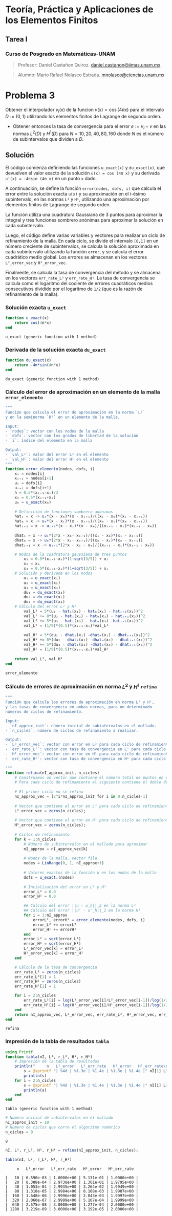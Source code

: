 # Teoría, Práctica y Aplicaciones de los Elementos Finitos
## Tarea I
### Curso de Posgrado en Matemáticas-UNAM

> Profesor: Daniel Castañon Quiroz. daniel.castanon@iimas.unam.mx

> Alumno: Mario Rafael Nolasco Estrada. mnolasco@ciencias.unam.mx

# Problema 3


Obtener el interpolador $v_I(x)$ de la funcion $v(x)= \cos(4\pi x)$ para el intervalo $D:= (0,1)$ utilizando los elementos finitos de Lagrange de segundo orden. 

* Obtener entonces la tasa de convergencia para el error $e:= v_I-v$ en las normas $L^2(D)$ y $H^1(D)$ para $N = 10, 20, 40, 80, 160$ donde $N$ es el número de subintervalos que dividen a $D$.


## Solución

El código comienza definiendo las funciones `u_exact(x)` y `du_exact(x)`, que devuelven el valor exacto de la solución `u(x) = cos (4π x)` y su derivada `u'(x) = -4πsin (4π x)` en un punto `x` dado.

A continuación, se define la función `error(nodes, dofs, i)` que calcula el error entre la solución exacta `u(x)` y su aproximación en el i-ésimo subintervalo, en las normas `L²` y `H¹`, utilizando una aproximación por elementos finitos de Lagrange de segundo orden. 

La función utiliza una cuadratura Gaussiana de 3 puntos para aproximar la integral y tres funciones sombrero anónimas para aproximar la solución en cada subintervalo.

Luego, el código define varias variables y vectores para realizar un ciclo de refinamiento de la malla. En cada ciclo, se divide el intervalo `[0,1]` en un número creciente de subintervalos, se calcula la solución aproximada en cada subintervalo utilizando la función `error`, y se calcula el error cuadrático medio global. Los errores se almacenan en los vectores `L²_error_vec` y `H¹_error_vec`.

Finalmente, se calcula la tasa de convergencia del método y se almacena en los vectores `err_rate_L²` y `err_rate_H¹`. La tasa de convergencia se calcula como el logaritmo del cociente de errores cuadráticos medios consecutivos dividido por el logaritmo de `1/2` (que es la razón de refinamiento de la malla).

### Solución exacta `u_exact`


```julia
function u_exact(x)
    return cos(4π*x)
end
```




    u_exact (generic function with 1 method)



### Derivada de la solución exacta `du_exact`


```julia
function du_exact(x)
    return -4π*sin(4π*x)
end
```




    du_exact (generic function with 1 method)



### Cálculo del error de aproximación en un elemento de la malla `error_elemento`


```julia
"""
Función que calcula el error de aproximación en la norma `L²`
y en la seminorma `H¹` en un elemento de la malla.

Input:
- `nodes`: vector con los nodos de la malla
- `dofs`: vector con los grados de libertad de la solución
- `i`: índice del elemento en la malla

Output:
- `val_L²`: valor del error L² en el elemento
- `val_H¹`: valor del error H¹ en el elemento
"""
function error_elemento(nodes, dofs, i)
    xᵢ = nodes[i]
    xᵢ₊₁ = nodes[i+1]
    uᵢ = dofs[i]
    uᵢ₊₁ = dofs[i+1]
    h = 0.5*(xᵢ₊₁-xᵢ)/3
    xₘ = 0.5*(xᵢ₊₁+xᵢ)
    uₘ = u_exact(xₘ)
    
    # Definición de funciones sombrero anónimas
    hatᵢ = x -> uᵢ*(x - xₘ)*(x - xᵢ₊₁)/((xᵢ - xₘ)*(xᵢ - xᵢ₊₁))
    hatₘ = x -> uₘ*(x - xᵢ)*(x - xᵢ₊₁)/((xₘ - xᵢ)*(xₘ - xᵢ₊₁))
    hatᵢ₊₁ = x -> uᵢ₊₁*(x - xᵢ)*(x - xₘ)/((xᵢ₊₁ - xᵢ)*(xᵢ₊₁ - xₘ))
    
    dhatᵢ = x -> uᵢ*(2*x - xₘ- xᵢ₊₁)/((xᵢ - xₘ)*(xᵢ - xᵢ₊₁))
    dhatₘ = x -> uₘ*(2*x - xᵢ- xᵢ₊₁)/((xₘ - xᵢ)*(xₘ - xᵢ₊₁))
    dhatᵢ₊₁ = x -> uᵢ₊₁*(2*x - xᵢ - xₘ)/((xᵢ₊₁ - xᵢ)*(xᵢ₊₁ - xₘ))

    # Nodos de la cuadratura gaussiana de tres puntos
        x₁ = 0.5*(xᵢ₊₁-xᵢ)*(1-sqrt(3/5)) + xᵢ
        x₂ = xₘ
        x₃ = 0.5*(xᵢ₊₁-xᵢ)*(1+sqrt(3/5)) + xᵢ
    # Solución y derivada en los nodos
        u₁ = u_exact(x₁)
        u₂ = u_exact(x₂)
        u₃ = u_exact(x₃)
        du₁ = du_exact(x₁)
        du₂ = du_exact(x₂)
        du₃ = du_exact(x₃)
    # Cálculo del error L² y H¹
        val_L² = 5*(u₁ - hatᵢ(x₁) - hatₘ(x₁) - hatᵢ₊₁(x₁))^2
        val_L² += 8*(u₂ - hatᵢ(x₂) - hatₘ(x₂) - hatᵢ₊₁(x₂))^2
        val_L² += 5*(u₃ - hatᵢ(x₃) - hatₘ(x₃) -hatᵢ₊₁(x₃))^2
        val_L² = (1/9)*(0.5)*(xᵢ₊₁-xᵢ)*val_L²
        
        val_H¹ = 5*(du₁ - dhatᵢ(x₁) -dhatₘ(x₁) - dhatᵢ₊₁(x₁))^2
        val_H¹ += 8*(du₂ - dhatᵢ(x₂) -dhatₘ(x₂) - dhatᵢ₊₁(x₂))^2
        val_H¹ += 5*(du₃ - dhatᵢ(x₃) -dhatₘ(x₃) - dhatᵢ₊₁(x₃))^2
        val_H¹ = (1/9)*(0.5)*(xᵢ₊₁-xᵢ)*val_H¹
        
    return val_L², val_H¹
end
```




    error_elemento



### Cálculo de errores de aproximación en norma $L^2$ y $H^1$ `refina`


```julia
"""
Función que calcula los errores de aproximación en norma L² y H¹,
y las tasas de convergencia en ambas normas, para un determinado
números de ciclos de refinamiento. 

Input:
- `nI_approx_init`: número inicial de subintervalos en el mallado.
- `n_cicles`: número de ciclos de refinamiento a realizar.

Output:
- `L²_error_vec`: vector con error en L² para cada ciclo de refinamiento.
- `err_rate_L²`: vector con tasa de convergencia en L² para cada ciclo de refinamiento.
- `H¹_error_vec`: vector con error en H¹ para cada ciclo de refinamiento.
- `err_rate_H¹`: vector con tasa de convergencia en H¹ para cada ciclo de refinamiento.

"""
function refina(nI_approx_init, n_cicles)
    # Construimos un vector que contiene el número total de puntos en el mallado.
    # Para cada ciclo de refinamiento el siguiente contiene el doble de puntos que el anterior
    
    # El primer ciclo no se refina
    nI_approx_vec = [2^i*nI_approx_init for i in 0:n_cicles-1]
    
    # Vector que contiene el error en L² para cada ciclo de refinamiento
    L²_error_vec = zeros(n_cicles);
    
    # Vector que contiene el error en H¹ para cada ciclo de refinamiento
    H¹_error_vec = zeros(n_cicles);
    
    # Ciclos de refinamiento
    for k = 1:n_cicles
        # Número de subintervalos en el mallado para aproximar
        nI_approx = nI_approx_vec[k]
        
        # Nodos de la malla, vector fila
        nodes = LinRange(0, 1, nI_approx+1)
        
        # Valores exactos de la función u en los nodos de la malla
        dofs = u_exact.(nodes)
        
        # Incialización del error en L² y H¹
        error_L² = 0.0
        error_H¹ = 0.0

        ## Calculo del error ||u - u_h||_2 en la norma L²
        ## Calculo del error ||u' - u'_h||_2 en la norma H¹
        for i = 1:nI_approx
            errorL², errorH¹ = error_elemento(nodes, dofs, i)
            error_L² += errorL²
            error_H¹ += errorH¹
        end
        error_L² = sqrt(error_L²)
        error_H¹ = sqrt(error_H¹)
        L²_error_vec[k] = error_L²
        H¹_error_vec[k] = error_H¹
    end

    # Cálculo de la tasa de convergencia
    err_rate_L² = zeros(n_cicles)
    err_rate_L²[1] = 1
    err_rate_H¹ = zeros(n_cicles)
    err_rate_H¹[1] = 1

    for i = 2:n_cicles
        err_rate_L²[i] = log(L²_error_vec[i]/L²_error_vec[i-1])/log(1/2)
        err_rate_H¹[i] = log(H¹_error_vec[i]/H¹_error_vec[i-1])/log(1/2)
    end
    return nI_approx_vec, L²_error_vec, err_rate_L², H¹_error_vec, err_rate_H¹
end
```




    refina



### Impresión de la tabla de resultados `tabla`


```julia
using Printf
function tabla(nI, L², r_L², H¹, r_H¹)
    # Impresión de la tabla de resultados
    println("     n   L²_error   L²_err_rate   H¹_error   H¹_err_rate\n")
        s = @sprintf "| %4d | %1.3e | %1.4e | %1.3e | %1.4e |" nI[1] L²[1] r_L²[1] H¹[1] r_H¹[1];
        println(s)
    for i = 2:n_cicles
        s = @sprintf "| %4d | %1.3e | %1.4e | %1.3e | %1.4e |" nI[i] L²[i] r_L²[i] H¹[i] r_H¹[i];
        println(s)
    end
end
```




    tabla (generic function with 1 method)




```julia
# Numero inicial de subintervalos en el mallado
nI_approx_init = 10
# Número de ciclos que corre el algoritmo numérico
n_cicles = 8
```




    8




```julia
nI, L², r_L², H¹, r_H¹ = refina(nI_approx_init, n_cicles);  

tabla(nI, L², r_L², H¹, r_H¹)
```

         n   L²_error   L²_err_rate   H¹_error   H¹_err_rate
    
    |   10 | 6.590e-03 | 1.0000e+00 | 5.131e-01 | 1.0000e+00 |
    |   20 | 8.388e-04 | 2.9738e+00 | 1.301e-01 | 1.9795e+00 |
    |   40 | 1.053e-04 | 2.9935e+00 | 3.264e-02 | 1.9949e+00 |
    |   80 | 1.318e-05 | 2.9984e+00 | 8.168e-03 | 1.9987e+00 |
    |  160 | 1.648e-06 | 2.9996e+00 | 2.043e-03 | 1.9997e+00 |
    |  320 | 2.060e-07 | 2.9999e+00 | 5.107e-04 | 1.9999e+00 |
    |  640 | 2.575e-08 | 3.0000e+00 | 1.277e-04 | 2.0000e+00 |
    | 1280 | 3.219e-09 | 3.0000e+00 | 3.192e-05 | 2.0000e+00 |
    

